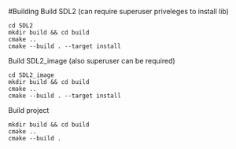 #Building
Build SDL2 (can require superuser priveleges to install lib)
```
cd SDL2
mkdir build && cd build
cmake ..
cmake --build . --target install
```
Build SDL2_image (also superuser can be required)
```
cd SDL2_image
mkdir build && cd build
cmake ..
cmake --build . --target install
```
Build project
```
mkdir build && cd build
cmake ..
cmake --build .
```
